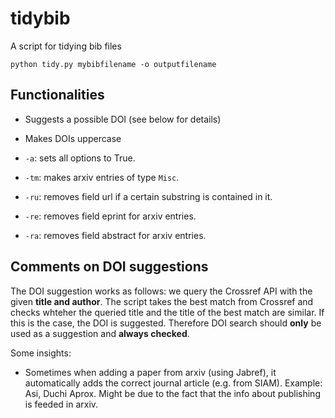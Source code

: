 # tidybib

A script for tidying bib files

	python tidy.py mybibfilename -o outputfilename

## Functionalities

* Suggests a possible DOI (see below for details)
* Makes DOIs uppercase

* `-a`: sets all options to True.

* `-tm`: makes arxiv entries of type `Misc`. 
* `-ru`: removes field url if a certain substring is contained in it.
* `-re`: removes field eprint for arxiv entries.
* `-ra`: removes field abstract for arxiv entries.



## Comments on DOI suggestions

The DOI suggestion works as follows: we query the Crossref API with the given **title and author**. The script takes the best match from Crossref and checks whteher the queried title and the title of the best match are similar. If this is the case, the DOI is suggested. Therefore DOI search should **only** be used as a suggestion and **always checked**.

Some insights:
* Sometimes when adding a paper from arxiv (using Jabref), it automatically adds the correct journal article (e.g. from SIAM). Example: Asi, Duchi Aprox. Might be due to the fact that the info about publishing is feeded in arxiv.